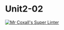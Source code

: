 # Unit2-02
[![Mr Coxall's Super Linter](https://github.com/ICS3U-Programming-DanielM/Unit2-02/workflows/Mr%20Coxall's%20Super%20Linter/badge.svg)](https://github.com/ICS3U-Programming-DanielM/Unit2-02/actions/)
